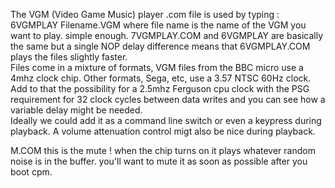The VGM (Video Game Music) player .com file is used by typing :
6VGMPLAY Filename.VGM 
where file name is the name of the VGM you want to play.  simple enough. 
7VGMPLAY.COM and 6VGMPLAY are basically the same but a single NOP delay difference means that 6VGMPLAY.COM plays the files slightly faster.  
Files come in a mixture of formats, VGM files from the BBC micro use a 4mhz clock chip.  Other formats, Sega, etc, use a 3.57 NTSC 60Hz clock.  
Add to that the possibility for a 2.5mhz Ferguson cpu clock with the PSG requirement for 32 clock cycles between data writes and you can see how a variable delay might be needed.  
Ideally we could add it as a command line switch or even a keypress during playback.  A volume attenuation control migt also be nice during playback.  

M.COM   this is the mute ! when the chip turns on it plays whatever random noise is in the buffer.  you'll want to mute it as soon as possible after you boot cpm.  
